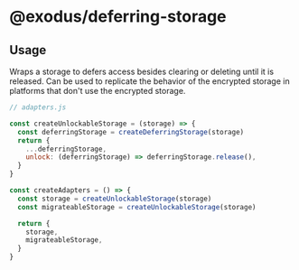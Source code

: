# @exodus/deferring-storage

## Usage

Wraps a storage to defers access besides clearing or deleting until it is released.
Can be used to replicate the behavior of the encrypted storage in platforms that don't use the encrypted storage.

```js
// adapters.js

const createUnlockableStorage = (storage) => {
  const deferringStorage = createDeferringStorage(storage)
  return {
    ...deferringStorage,
    unlock: (deferringStorage) => deferringStorage.release(),
  }
}

const createAdapters = () => {
  const storage = createUnlockableStorage(storage)
  const migrateableStorage = createUnlockableStorage(storage)

  return {
    storage,
    migrateableStorage,
  }
}
```
